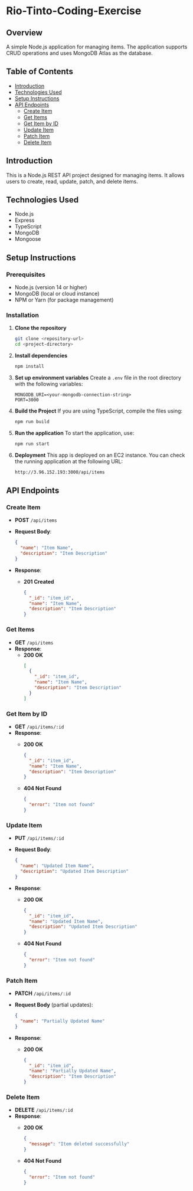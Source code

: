 # Rio-Tinto-Coding-Exercise
## Overview
A simple Node.js application for managing items. The application supports CRUD operations and uses MongoDB Atlas as the database.

## Table of Contents
- [Introduction](#introduction)
- [Technologies Used](#technologies-used)
- [Setup Instructions](#setup-instructions)
- [API Endpoints](#api-endpoints)
  - [Create Item](#create-item)
  - [Get Items](#get-items)
  - [Get Item by ID](#get-item-by-id)
  - [Update Item](#update-item)
  - [Patch Item](#patch-item)
  - [Delete Item](#delete-item)
## Introduction
This is a Node.js REST API project designed for managing items. It allows users to create, read, update, patch, and delete items.

## Technologies Used
- Node.js
- Express
- TypeScript
- MongoDB
- Mongoose

## Setup Instructions

### Prerequisites
- Node.js (version 14 or higher)
- MongoDB (local or cloud instance)
- NPM or Yarn (for package management)

### Installation
1. **Clone the repository**
   ```bash
   git clone <repository-url>
   cd <project-directory>
   ```

2. **Install dependencies**
   ```bash
   npm install
   ```

3. **Set up environment variables**
   Create a `.env` file in the root directory with the following variables:
   ```plaintext
   MONGODB_URI=<your-mongodb-connection-string>
   PORT=3000
   ```

4. **Build the Project**
   If you are using TypeScript, compile the files using:
   ```bash
   npm run build
   ```

5. **Run the application**
   To start the application, use:
   ```bash
   npm run start
   ```
6. **Deployment**
   This app is deployed on an EC2 instance. You can check the running application at the following URL:
   ```bash
   http://3.96.152.193:3000/api/items
   ```

## API Endpoints

### Create Item
- **POST** `/api/items`
- **Request Body**:
  ```json
  {
    "name": "Item Name",
    "description": "Item Description"
  }
  ```

- **Response**:
  - **201 Created**
    ```json
    {
      "_id": "item_id",
      "name": "Item Name",
      "description": "Item Description"
    }
    ```

### Get Items
- **GET** `/api/items`
- **Response**:
  - **200 OK**
    ```json
    [
      {
        "_id": "item_id",
        "name": "Item Name",
        "description": "Item Description"
      }
    ]
    ```

### Get Item by ID
- **GET** `/api/items/:id`
- **Response**:
  - **200 OK**
    ```json
    {
      "_id": "item_id",
      "name": "Item Name",
      "description": "Item Description"
    }
    ```

  - **404 Not Found**
    ```json
    {
      "error": "Item not found"
    }
    ```

### Update Item
- **PUT** `/api/items/:id`
- **Request Body**:
  ```json
  {
    "name": "Updated Item Name",
    "description": "Updated Item Description"
  }
  ```

- **Response**:
  - **200 OK**
    ```json
    {
      "_id": "item_id",
      "name": "Updated Item Name",
      "description": "Updated Item Description"
    }
    ```

  - **404 Not Found**
    ```json
    {
      "error": "Item not found"
    }
    ```

### Patch Item
- **PATCH** `/api/items/:id`
- **Request Body** (partial updates):
  ```json
  {
    "name": "Partially Updated Name"
  }
  ```

- **Response**:
  - **200 OK**
    ```json
    {
      "_id": "item_id",
      "name": "Partially Updated Name",
      "description": "Item Description"
    }
    ```

### Delete Item
- **DELETE** `/api/items/:id`
- **Response**:
  - **200 OK**
    ```json
    {
      "message": "Item deleted successfully"
    }
    ```

  - **404 Not Found**
    ```json
    {
      "error": "Item not found"
    }
    ```





